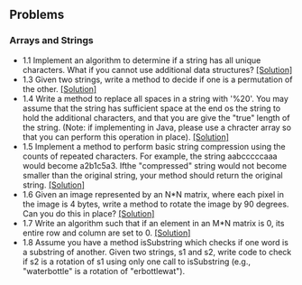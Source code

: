 ## Problems

### Arrays and Strings
- 1.1 Implement an algorithm to determine if a string has all unique characters. What if you cannot use additional data structures? [[Solution]](../code/1.1.java)
- 1.3 Given two strings, write a method to decide if one is a permutation of the other. [[Solution]](../code/1.3.java)
- 1.4 Write a method to replace all spaces in a string with '%20'. You may assume that the string has sufficient space at the end os the string to hold the additional characters, and that you are give the "true" length of the string. (Note: if implementing in Java, please use a chracter array so that you can perform this operation in place). [[Solution]](../code/1.4.java)
- 1.5 Implement a method to perform basic string compression using the counts of repeated characters. For example, the string aabcccccaaa would become a2b1c5a3. Ifthe "compressed" string would not become smaller than the original string, your method should return the original string. [[Solution]](../code/1.5.java)
- 1.6 Given an image represented by an N*N matrix, where each pixel in the image is 4 bytes, write a method to rotate the image by 90 degrees. Can you do this in place? [[Solution]](https://github.com/hxwang/Leetcode/blob/master/code/Rotate-Image.java)
- 1.7 Write an algorithm such that if an element in an M*N matrix is 0, its entire row and column are set to 0. [[Solution]](https://github.com/hxwang/Leetcode/blob/master/code/Set-Matrix-Zeros.java)
- 1.8 Assume you have a method isSubstring which checks if one word is a substring of another. Given two strings, s1 and s2, write code to check if s2 is a rotation of s1 using only one call to isSubstring (e.g., "waterbottle" is a rotation of "erbottlewat").

